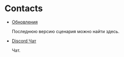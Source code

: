 Contacts
========

* [Обновления](https://github.com/completely-burned/glowing-octo-shame-arma2)

	Последнюю версию сценария можно найти здесь.

* [Discord Чат](https://discord.gg/vXsftQeAnj)

	Чат.
